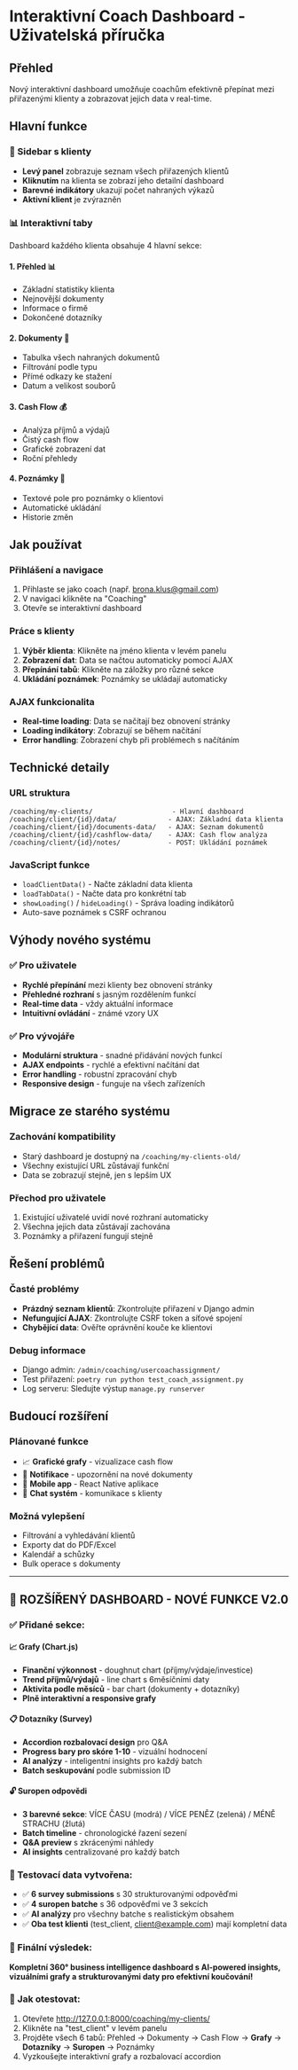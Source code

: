 # Interaktivní Coach Dashboard - Uživatelská příručka

## Přehled
Nový interaktivní dashboard umožňuje coachům efektivně přepínat mezi přiřazenými klienty a zobrazovat jejich data v real-time.

## Hlavní funkce

### 🎯 Sidebar s klienty
- **Levý panel** zobrazuje seznam všech přiřazených klientů
- **Kliknutím** na klienta se zobrazí jeho detailní dashboard
- **Barevné indikátory** ukazují počet nahraných výkazů
- **Aktivní klient** je zvýrazněn

### 📊 Interaktivní taby
Dashboard každého klienta obsahuje 4 hlavní sekce:

#### 1. **Přehled** 📊
- Základní statistiky klienta
- Nejnovější dokumenty
- Informace o firmě
- Dokončené dotazníky

#### 2. **Dokumenty** 📄
- Tabulka všech nahraných dokumentů
- Filtrování podle typu
- Přímé odkazy ke stažení
- Datum a velikost souborů

#### 3. **Cash Flow** 💰
- Analýza příjmů a výdajů
- Čistý cash flow
- Grafické zobrazení dat
- Roční přehledy

#### 4. **Poznámky** 📝
- Textové pole pro poznámky o klientovi
- Automatické ukládání
- Historie změn

## Jak používat

### Přihlášení a navigace
1. Přihlaste se jako coach (např. brona.klus@gmail.com)
2. V navigaci klikněte na "Coaching"
3. Otevře se interaktivní dashboard

### Práce s klienty
1. **Výběr klienta**: Klikněte na jméno klienta v levém panelu
2. **Zobrazení dat**: Data se načtou automaticky pomocí AJAX
3. **Přepínání tabů**: Klikněte na záložky pro různé sekce
4. **Ukládání poznámek**: Poznámky se ukládají automaticky

### AJAX funkcionalita
- **Real-time loading**: Data se načítají bez obnovení stránky
- **Loading indikátory**: Zobrazují se během načítání
- **Error handling**: Zobrazení chyb při problémech s načítáním

## Technické detaily

### URL struktura
```
/coaching/my-clients/                    - Hlavní dashboard
/coaching/client/{id}/data/             - AJAX: Základní data klienta
/coaching/client/{id}/documents-data/   - AJAX: Seznam dokumentů
/coaching/client/{id}/cashflow-data/    - AJAX: Cash flow analýza
/coaching/client/{id}/notes/            - POST: Ukládání poznámek
```

### JavaScript funkce
- `loadClientData()` - Načte základní data klienta
- `loadTabData()` - Načte data pro konkrétní tab
- `showLoading()` / `hideLoading()` - Správa loading indikátorů
- Auto-save poznámek s CSRF ochranou

## Výhody nového systému

### ✅ Pro uživatele
- **Rychlé přepínání** mezi klienty bez obnovení stránky
- **Přehledné rozhraní** s jasným rozdělením funkcí
- **Real-time data** - vždy aktuální informace
- **Intuitivní ovládání** - známé vzory UX

### ✅ Pro vývojáře
- **Modulární struktura** - snadné přidávání nových funkcí
- **AJAX endpoints** - rychlé a efektivní načítání dat
- **Error handling** - robustní zpracování chyb
- **Responsive design** - funguje na všech zařízeních

## Migrace ze starého systému

### Zachování kompatibility
- Starý dashboard je dostupný na `/coaching/my-clients-old/`
- Všechny existující URL zůstávají funkční
- Data se zobrazují stejně, jen s lepším UX

### Přechod pro uživatele
1. Existující uživatelé uvidí nové rozhraní automaticky
2. Všechna jejich data zůstávají zachována
3. Poznámky a přiřazení fungují stejně

## Řešení problémů

### Časté problémy
- **Prázdný seznam klientů**: Zkontrolujte přiřazení v Django admin
- **Nefungující AJAX**: Zkontrolujte CSRF token a síťové spojení
- **Chybějící data**: Ověřte oprávnění kouče ke klientovi

### Debug informace
- Django admin: `/admin/coaching/usercoachassignment/`
- Test přiřazení: `poetry run python test_coach_assignment.py`
- Log serveru: Sledujte výstup `manage.py runserver`

## Budoucí rozšíření

### Plánované funkce
- 📈 **Grafické grafy** - vizualizace cash flow
- 🔔 **Notifikace** - upozornění na nové dokumenty
- 📱 **Mobile app** - React Native aplikace
- 💬 **Chat systém** - komunikace s klienty

### Možná vylepšení
- Filtrování a vyhledávání klientů
- Exporty dat do PDF/Excel
- Kalendář a schůzky
- Bulk operace s dokumenty

---

## 🎉 ROZŠÍŘENÝ DASHBOARD - NOVÉ FUNKCE V2.0

### ✅ Přidané sekce:

#### **📈 Grafy (Chart.js)**
- **Finanční výkonnost** - doughnut chart (příjmy/výdaje/investice)
- **Trend příjmů/výdajů** - line chart s 6měsíčními daty  
- **Aktivita podle měsíců** - bar chart (dokumenty + dotazníky)
- **Plně interaktivní a responsive grafy**

#### **📋 Dotazníky (Survey)**
- **Accordion rozbalovací design** pro Q&A
- **Progress bary pro skóre 1-10** - vizuální hodnocení
- **AI analýzy** - inteligentní insights pro každý batch
- **Batch seskupování** podle submission ID

#### **🔓 Suropen odpovědi**
- **3 barevné sekce**: VÍCE ČASU (modrá) / VÍCE PENĚZ (zelená) / MÉNĚ STRACHU (žlutá)
- **Batch timeline** - chronologické řazení sezení
- **Q&A preview** s zkrácenými náhledy
- **AI insights** centralizované pro každý batch

### 🎯 Testovací data vytvořena:
- ✅ **6 survey submissions** s 30 strukturovanými odpověďmi
- ✅ **4 suropen batche** s 36 odpověďmi ve 3 sekcích
- ✅ **AI analýzy** pro všechny batche s realistickým obsahem
- ✅ **Oba test klienti** (test_client, client@example.com) mají kompletní data

### 🚀 Finální výsledek:
**Kompletní 360° business intelligence dashboard s AI-powered insights, vizuálními grafy a strukturovanými daty pro efektivní koučování!**

### 📱 Jak otestovat:
1. Otevřete http://127.0.0.1:8000/coaching/my-clients/
2. Klikněte na "test_client" v levém panelu
3. Projděte všech 6 tabů: Přehled → Dokumenty → Cash Flow → **Grafy** → **Dotazníky** → **Suropen** → Poznámky
4. Vyzkoušejte interaktivní grafy a rozbalovací accordion